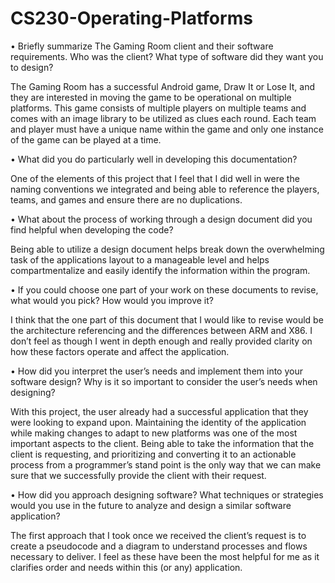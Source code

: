 # CS230-Operating-Platforms

•	Briefly summarize The Gaming Room client and their software requirements. Who was the client? What type of software did they want you to design?

The Gaming Room has a successful Android game, Draw It or Lose It, and they are interested in moving the game to be operational on multiple platforms. This game consists of multiple players on multiple teams and comes with an image library to be utilized as clues each round. Each team and player must have a unique name within the game and only one instance of the game can be played at a time.

•	What did you do particularly well in developing this documentation?

One of the elements of this project that I feel that I did well in were the naming conventions we integrated and being able to reference the players, teams, and games and ensure there are no duplications.

•	What about the process of working through a design document did you find helpful when developing the code?

Being able to utilize a design document helps break down the overwhelming task of the applications layout to a manageable level and helps compartmentalize and easily identify the information within the program.

•	If you could choose one part of your work on these documents to revise, what would you pick? How would you improve it?

I think that the one part of this document that I would like to revise would be the architecture referencing and the differences between ARM and X86. I don’t feel as though I went in depth enough and really provided clarity on how these factors operate and affect the application.

•	How did you interpret the user’s needs and implement them into your software design? Why is it so important to consider the user’s needs when designing?

With this project, the user already had a successful application that they were looking to expand upon. Maintaining the identity of the application while making changes to adapt to new platforms was one of the most important aspects to the client. Being able to take the information that the client is requesting, and prioritizing and converting it to an actionable process from a programmer’s stand point is the only way that we can make sure that we successfully provide the client with their request.

•	How did you approach designing software? What techniques or strategies would you use in the future to analyze and design a similar software application?

The first approach that I took once we received the client’s request is to create a pseudocode and a diagram to understand processes and flows necessary to deliver. I feel as these have been the most helpful for me as it clarifies order and needs within this (or any) application.
